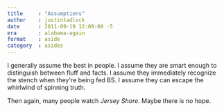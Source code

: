 ```yaml
---
title     : "Assumptions"
author    : justintadlock
date      : 2011-09-19 12:09:00 -5
era       : alabama-again
format    : aside
category  : asides
---
```


I generally assume the best in people.  I assume they are smart enough to distinguish between fluff and facts.  I assume they immediately recognize the stench when they're being fed BS.  I assume they can escape the whirlwind of spinning truth.

Then again, many people watch <em>Jersey Shore</em>.  Maybe there is no hope.
